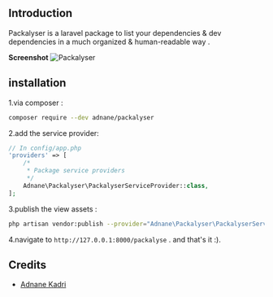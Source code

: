 ## Introduction
Packalyser is a laravel package to list your dependencies & dev dependencies in a much organized & human-readable way .

**Screenshot**
![Packalyser](https://res.cloudinary.com/hdqy5m9is/image/upload/v1619484787/img_ppszwr.png)

## installation 

1.via composer : 
```bash
composer require --dev adnane/packalyser
```
2.add the service provider:

```php
// In config/app.php 
'providers' => [
    /*
     * Package service providers
     */
    Adnane\Packalyser\PackalyserServiceProvider::class,
];
```
3.publish the view assets :
```bash 
php artisan vendor:publish --provider="Adnane\Packalyser\PackalyserServiceProvider" --tag="assets"
```
4.navigate to ```http://127.0.0.1:8000/packalyse``` . and that's it :).

## Credits
- [Adnane Kadri](https://github.com/adnane-ka)